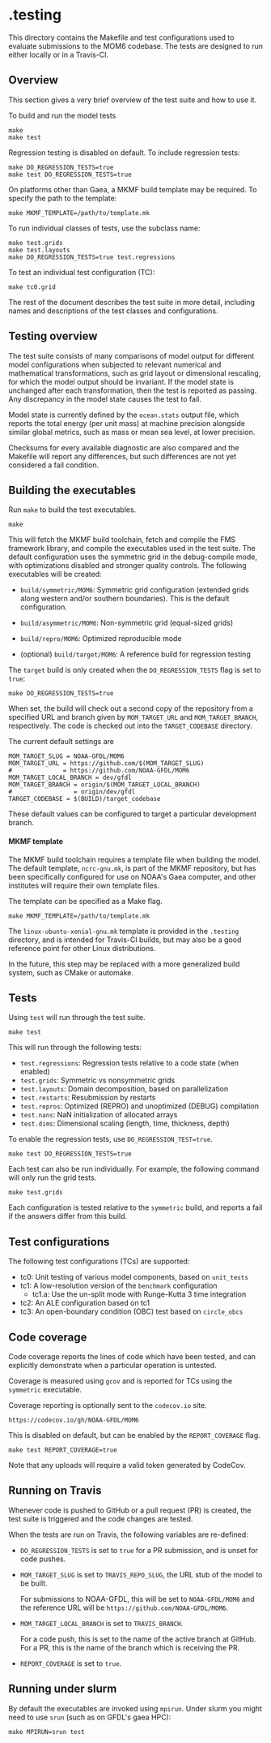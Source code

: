 # .testing

This directory contains the Makefile and test configurations used to evaluate
submissions to the MOM6 codebase.  The tests are designed to run either locally
or in a Travis-CI.


## Overview

This section gives a very brief overview of the test suite and how to use it.

To build and run the model tests
```
make
make test
```

Regression testing is disabled on default.  To include regression tests:
```
make DO_REGRESSION_TESTS=true
make test DO_REGRESSION_TESTS=true
```

On platforms other than Gaea, a MKMF build template may be required.  To
specify the path to the template:
```
make MKMF_TEMPLATE=/path/to/template.mk
```

To run individual classes of tests, use the subclass name:
```
make test.grids
make test.layouts
make DO_REGRESSION_TESTS=true test.regressions
```

To test an individual test configuration (TC):
```
make tc0.grid
```

The rest of the document describes the test suite in more detail, including
names and descriptions of the test classes and configurations.


## Testing overview

The test suite consists of many comparisons of model output for different model
configurations when subjected to relevant numerical and mathematical
transformations, such as grid layout or dimensional rescaling, for which the
model output should be invariant.  If the model state is unchanged after each
transformation, then the test is reported as passing.  Any discrepancy in the
model state causes the test to fail.

Model state is currently defined by the `ocean.stats` output file, which
reports the total energy (per unit mass) at machine precision alongside similar
global metrics, such as mass or mean sea level, at lower precision.

Checksums for every available diagnostic are also compared and the Makefile
will report any differences, but such differences are not yet considered a fail
condition.


## Building the executables

Run `make` to build the test executables.
```
make
```
This will fetch the MKMF build toolchain, fetch and compile the FMS framework
library, and compile the executables used in the test suite.  The default
configuration uses the symmetric grid in the debug-compile mode, with
optimizations disabled and stronger quality controls.  The following
executables will be created:

- `build/symmetric/MOM6`: Symmetric grid configuration (extended grids along
  western and/or southern boundaries).  This is the default configuration.

- `build/asymmetric/MOM6`: Non-symmetric grid (equal-sized grids)

- `build/repro/MOM6`: Optimized reproducible mode

- (optional) `build/target/MOM6`: A reference build for regression testing

The `target` build is only created when the `DO_REGRESSION_TESTS` flag is set
to `true`:
```
make DO_REGRESSION_TESTS=true
```
When set, the build will check out a second copy of the repository from a
specified URL and branch given by `MOM_TARGET_URL` and `MOM_TARGET_BRANCH`,
respectively.  The code is checked out into the `TARGET_CODEBASE` directory.

The current default settings are
```
MOM_TARGET_SLUG = NOAA-GFDL/MOM6
MOM_TARGET_URL = https://github.com/$(MOM_TARGET_SLUG)
#              = https://github.com/NOAA-GFDL/MOM6
MOM_TARGET_LOCAL_BRANCH = dev/gfdl
MOM_TARGET_BRANCH = origin/$(MOM_TARGET_LOCAL_BRANCH)
#                 = origin/dev/gfdl
TARGET_CODEBASE = $(BUILD)/target_codebase
```
These default values can be configured to target a particular development
branch.


#### MKMF template

The MKMF build toolchain requires a template file when building the model.  The
default template, `ncrc-gnu.mk`, is part of the MKMF repository, but has been
specifically configured for use on NOAA's Gaea computer, and other institutes
will require their own template files.

The template can be specified as a Make flag.
```
make MKMF_TEMPLATE=/path/to/template.mk
```
The `linux-ubuntu-xenial-gnu.mk` template is provided in the `.testing`
directory, and is intended for Travis-CI builds, but may also be a good
reference point for other Linux distributions.

In the future, this step may be replaced with a more generalized build system,
such as CMake or automake.


## Tests

Using `test` will run through the test suite.
```
make test
```
This will run through the following tests:

- `test.regressions`: Regression tests relative to a code state (when enabled)
- `test.grids`: Symmetric vs nonsymmetric grids
- `test.layouts`: Domain decomposition, based on parallelization
- `test.restarts`: Resubmission by restarts
- `test.repros`: Optimized (REPRO) and unoptimized (DEBUG) compilation
- `test.nans`: NaN initialization of allocated arrays
- `test.dims`: Dimensional scaling (length, time, thickness, depth)

To enable the regression tests, use `DO_REGRESSION_TEST=true`.
```
make test DO_REGRESSION_TESTS=true
```

Each test can also be run individually.  For example, the following command
will only run the grid tests.
```
make test.grids
```

Each configuration is tested relative to the `symmetric` build, and reports a
fail if the answers differ from this build.


## Test configurations

The following test configurations (TCs) are supported:

- tc0: Unit testing of various model components, based on `unit_tests`
- tc1: A low-resolution version of the `benchmark` configuration
  - tc1.a: Use the un-split mode with Runge-Kutta 3 time integration
- tc2: An ALE configuration based on tc1
- tc3: An open-boundary condition (OBC) test based on `circle_obcs`


## Code coverage

Code coverage reports the lines of code which have been tested, and can
explicitly demonstrate when a particular operation is untested.

Coverage is measured using `gcov` and is reported for TCs using the `symmetric`
executable.

Coverage reporting is optionally sent to the `codecov.io` site.
```
https://codecov.io/gh/NOAA-GFDL/MOM6
```
This is disabled on default, but can be enabled by the `REPORT_COVERAGE` flag.
```
make test REPORT_COVERAGE=true
```
Note that any uploads will require a valid token generated by CodeCov.


## Running on Travis

Whenever code is pushed to GitHub or a pull request (PR) is created, the test
suite is triggered and the code changes are tested.

When the tests are run on Travis, the following variables are re-defined:

- `DO_REGRESSION_TESTS` is set to `true` for a PR submission, and is unset for
  code pushes.

- `MOM_TARGET_SLUG` is set to `TRAVIS_REPO_SLUG`, the URL stub of the model to
  be built.

  For submissions to NOAA-GFDL, this will be set to `NOAA-GFDL/MOM6` and the
  reference URL will be `https://github.com/NOAA-GFDL/MOM6`.

- `MOM_TARGET_LOCAL_BRANCH` is set to `TRAVIS_BRANCH`.

  For a code push, this is set to the name of the active branch at GitHub.  For
  a PR, this is the name of the branch which is receiving the PR.

- `REPORT_COVERAGE` is set to `true`.

## Running under slurm

By default the executables are invoked using `mpirun`. Under slurm you might need to
use `srun` (such as on GFDL's gaea HPC):
```
make MPIRUN=srun test
```
